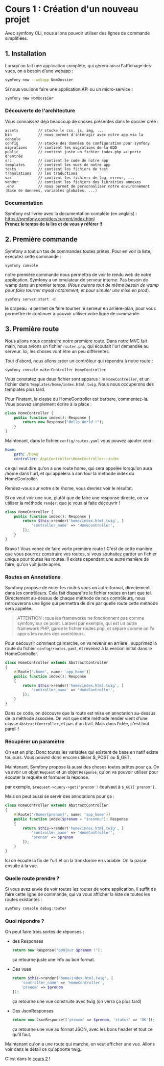 # Cours 1 : Création d'un nouveau projet

Avec symfony CLI, nous allons pouvoir utiliser des lignes de commande simplifiées.

## 1. Installation
Lorsqu'on fait une application complète, qui gèrera aussi l'affichage des vues, on a besoin d'une webapp :  
```bash
symfony new --webapp NomDossier
```
Si nous voulions faire une application API ou un micro-service :

```bash
symfony new NomDossier
```

### Découverte de l'architecture

Vous connaissez déjà beaucoup de choses présentes dans le dossier créé :

```
assets         // stocke le css, js, img, ...
bin            // nous permet d'intéragir avec notre app via la console
config         // stocke des données de configuration pour symfony
migrations     // contient les migrations de la BDD
public         // contient juste un fichier index.php => porte d'entrée
src            // contient le code de notre app
templates      // contient les vues de notre app
tests          // contient les fichiers de test
translations   // les traductions
var            // contient les fichiers de log, erreur, ...
vendor         // contient les fichiers des librairies annexes
.env           // nous permet de personnaliser notre environnement (Base de données, variables globales, ...)
```

### Documentation 
Symfony est livrée avec la documentation complète (en anglais) :
https://symfony.com/doc/current/index.html  
**Prenez le temps de la lire et de vous y référer !!**

## 2. Première commande

Symfony a tout un tas de commandes toutes prêtes. Pour en voir la liste, exécutez cette commande :
```
symfony console
```

notre première commande nous permettra de voir le rendu web de notre application. Symfony a un émulateur de serveur interne. Pas besoin de wamp dans un premier temps. (*Nous aurons tout de même besoin de wamp pour faire tourner mysql notamment, et pour simuler une mise en prod*).

```
symfony server:start -d
```

le drapeau `-d` permet de faire tourner le serveur en arrière-plan, pour vous permettre de continuer à pouvoir utiliser votre ligne de commande.

## 3. Première route

Nous allons nous construire notre première route.
Dans notre MVC fait main, nous avions un fichier `router.php`, qui écoutait l'url demandée au serveur. Ici, les choses vont être un peu différentes.

Tout d'abord, nous allons créer un contrôleur qui répondra à notre route :
```
symfony console make:Controller HomeController
```
Vous constatez que deux fichier sont apparus : le `HomeController`, et un fichier dans `Templates/home/index.html.twig`. Nous nous occuperons des templates plus tard.

Pour l'instant, la classe du HomeController est barbare, commentez-la. Vous pouvez simplement écrire à la place :
```php
class HomeController {
    public function index(): Response {
        return new Response("Hello World !");
    }
}
```

Maintenant, dans le fichier `config/routes.yaml` vous pouvez ajouter ceci :

```yaml
home:
    path: /home
    controller: App\Controller\HomeController::index
```

ce qui veut dire qu'on a une route home, qui sera appelée lorsqu'on aura /home dans l'url, et qui appelera à son tour la méthode index du HomeController.

Rendez-vous sur votre site /home, vous devriez voir le résultat.

Si on veut voir une vue, plutôt que de faire une response directe, on va utiliser la méthode `render`, que je vous ai faite découvrir !
```php
class HomeController {
    public function index(): Response {
        return $this->render('home/index.html.twig', [
            'controller_name' => 'HomeController',
        ]);
    }
}
```

Bravo ! Vous venez de faire vorte première route ! C'est de cette manière que vous pourrez construire vos routes, si vous souhaitez garder un fichier unique pour toutes les routes. Il existe cependant une autre manière de faire, qu'on voit juste après.

### Routes en Annotations
Symfony propose de noter les routes sous un autre format, directement dans les contrôleurs. Cela fait disparaître le fichier routes en tant que tel. Directement au-dessus de chaque méthode de nos contrôleurs, nous retrouverons une ligne qui permettra de dire par quelle route cette méthode sera appelée.

> ATTENTION : tous les frameworks ne fonctionnent pas comme symfony sur ce point. Laravel par exemple, qui est un autre framework PHP, garde le fichier routes.php, et sépare comme on l'a appris les routes des contrôleurs. 

Pour découvrir comment ça marche, on va revenir en arrière : supprimez la route du fichier `config/routes.yaml`, et revenez à la version initial dans le HomeController.

```php
class HomeController extends AbstractController
{
    #[Route('/home', name: 'app_home')]
    public function index(): Response
    {
        return $this->render('home/index.html.twig', [
            'controller_name' => 'HomeController',
        ]);
    }
}
```
Dans ce code, on découvre que la route est mise en annotation au-dessus de la méthode associée. 
On voit que cette méthode render vient d'une classe `AbstractController`, et pas d'un trait. Mais dans l'idée, c'est tout pareil !

### Récupérer un paramètre

On est en php. Donc toutes les variables qui existent de base en natif existe toujours. Vous pouvez donc encore utiliser $_POST ou $_GET. 

Maintenant, Symfony propose là aussi des choses toutes prêtes pour ça. On va avoir un objet `Request` et un objet `Response`, qu'on va pouvoir utiliser pour écouter la requête et formuler la réponse.

par exemple, `$request->query->get('prenom')` équivaut à `$_GET['prenom']`.

Mais on peut aussi se servir des annotations pour ça :

```php
class HomeController extends AbstractController
{
    #[Route('/home/{prenom}', name: 'app_home')]
    public function index($prenom = "inconnu"): Response
    {
        return $this->render('home/index.html.twig', [
            'controller_name' => 'HomeController',
            'prenom' => $prenom
        ]);
    }
}
```
Ici on écoute la fin de l'url et on la transforme en variable. On la passe ensuite à la vue.

### Quelle route prendre ?
Si vous avez envie de voir toutes les routes de votre application, il suffit de faire cette ligne de commande, qui va vous afficher la liste de toutes les routes existantes :

```bash
symfony console debug:router
```


### Quoi répondre ?

On peut faire trois sortes de réponses :
* des Responses 
  ```php
  return new Response("Bonjour $prenom !");
  ```
  ça retourne juste une info au bon format.

* Des vues
  ```php
  return $this->render('home/index.html.twig', [
      'controller_name' => 'HomeController',
      'prenom' => $prenom
  ]);
  ```
  ça retourne une vue construite avec twig (on verra ça plus tard)

* Des JsonResponses
  ```php
  return new JsonResponse(['prenom' => $prenom, 'status' => 'OK']);
  ```
  ça retourne une vue au format JSON, avec les bons header et tout ce qu'il faut.

Maintenant qu'on a une route qui marche, on veut afficher une vue. Allons voir dans le détail ce qu'apporte twig.

C'est dans le [cours 2](<02 cours 2.md>) !